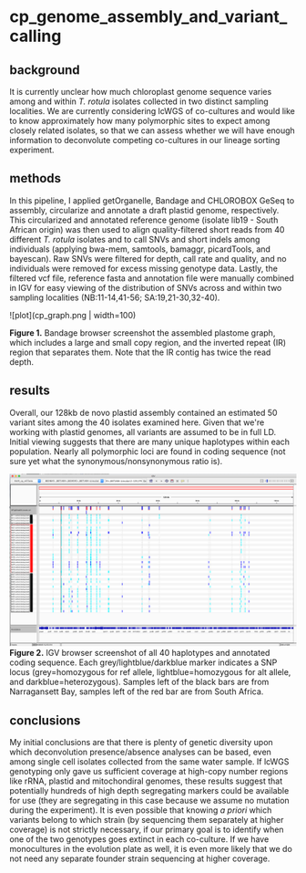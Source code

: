 # cp_genome_assembly_and_variant_calling

## background
It is currently unclear how much chloroplast genome sequence varies among and within <i>T. rotula</i> isolates collected in two distinct sampling localities. We are currently considering lcWGS of co-cultures and would like to know approximately how many polymorphic sites to expect among closely related isolates, so that we can assess whether we will have enough information to deconvolute competing co-cultures in our lineage sorting experiment.

## methods
In this pipeline, I applied getOrganelle, Bandage and CHLOROBOX GeSeq to assembly, circularize and annotate a draft plastid genome, respectively. This circularized and annotated reference genome (isolate lib19 - South African origin) was then used to align quality-filtered short reads from 40 different <i>T. rotula</i> isolates and to call SNVs and short indels among individuals (applying bwa-mem, samtools, bamaggr, picardTools, and bayescan). Raw SNVs were filtered for depth, call rate and quality, and no individuals were removed for excess missing genotype data. Lastly, the filtered vcf file, reference fasta and annotation file were manually combined in IGV for easy viewing of the distribution of SNVs across and within two sampling localities (NB:11-14,41-56; SA:19,21-30,32-40).

![plot](cp_graph.png | width=100)

<b>Figure 1.</b> Bandage browser screenshot the assembled plastome graph, which includes a large and small copy region, and the inverted repeat (IR) region that separates them. Note that the IR contig has twice the read depth.

## results
Overall, our 128kb de novo plastid assembly contained an estimated 50 variant sites among the 40 isolates examined here. Given that we're working with plastid genomes, all variants are assumed to be in full LD. Initial viewing suggests that there are many unique haplotypes within each population. Nearly all polymorphic loci are found in coding sequence (not sure yet what the synonymous/nonsynonymous ratio is).

![plot](manual_combination_vcf_gb_fasta.png)
<b>Figure 2.</b> IGV browser screenshot of all 40 haplotypes and annotated coding sequence. Each grey/lightblue/darkblue marker indicates a SNP locus (grey=homozygous for ref allele, lightblue=homozygous for alt allele, and darkblue=heterozygous). Samples left of the black bars are from Narragansett Bay, samples left of the red bar are from South Africa.

## conclusions
My initial conclusions are that there is plenty of genetic diversity upon which deconvolution presence/absence analyses can be based, even among single cell isolates collected from the same water sample. If lcWGS genotyping only gave us sufficient coverage at high-copy number regions like rRNA, plastid and mitochondiral genomes, these results suggest that potentially hundreds of high depth segregating markers could be available for use (they are segregating in this case because we assume no mutation during the experiment). It is even possible that knowing <i>a priori</i> which variants belong to which strain (by sequencing them separately at higher coverage) is not strictly necessary, if our primary goal is to identify when one of the two genotypes goes extinct in each co-culture. If we have monocultures in the evolution plate as well, it is even more likely that we do not need any separate founder strain sequencing at higher coverage.

